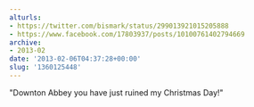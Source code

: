 ```yaml
---
alturls:
- https://twitter.com/bismark/status/299013921015205888
- https://www.facebook.com/17803937/posts/10100761402794669
archive:
- 2013-02
date: '2013-02-06T04:37:28+00:00'
slug: '1360125448'
---
```


"Downton Abbey you have just ruined my Christmas Day!"

